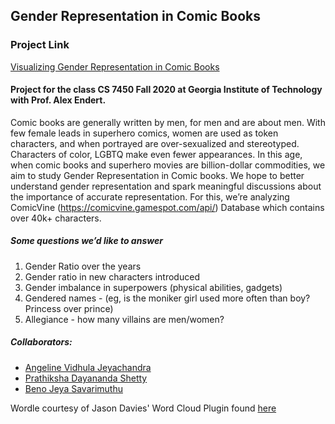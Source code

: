 ## Gender Representation in Comic Books

### Project Link
[Visualizing Gender Representation in Comic Books](https://benojeyacomicvine.github.io/)

#### Project for the class CS 7450 Fall 2020 at Georgia Institute of Technology with Prof. Alex Endert. 

Comic books are generally written by men, for men and are about men. With few female leads in superhero comics, women are used as token characters, and when portrayed are over-sexualized and stereotyped. Characters of color, LGBTQ make even fewer appearances. In this age, when comic books and superhero movies are billion-dollar commodities, we aim to study Gender Representation in Comic books. We hope to better understand gender representation and spark meaningful discussions about the importance of accurate representation. For this, we’re analyzing ComicVine (https://comicvine.gamespot.com/api/) Database which contains over 40k+ characters. 

##### Some questions we’d like to answer
1. Gender Ratio over the years
1. Gender ratio in new characters introduced 
1. Gender imbalance in superpowers (physical abilities, gadgets)
1. Gendered names - (eg, is the moniker girl used more often than boy? Princess over prince)
1. Allegiance - how many villains are men/women? 

##### Collaborators:

* [Angeline Vidhula Jeyachandra](https://www.linkedin.com/in/angelinevjeyachandra/)
* [Prathiksha Dayananda Shetty](https://www.linkedin.com/in/prathiksha-shetty-d95/)
* [Beno Jeya Savarimuthu](https://www.linkedin.com/in/benojeya/)

Wordle courtesy of Jason Davies' Word Cloud Plugin found [here](https://github.com/jasondavies/d3-cloud)
